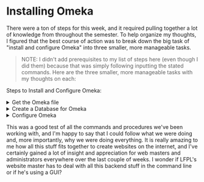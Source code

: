 # Installing Omeka
There were a ton of steps for this week, and it required pulling together a lot of knowledge from throughout the semester.
To help organize my thoughts, I figured that the best course of action was to break down the big task of "install and configure Omeka"
into three smaller, more manageable tasks.

>NOTE: I didn't add prerequisites to my list of steps here (even though I did them) because that was simply following inputting the stated commands.
Here are the three smaller, more manageable tasks with my thoughts on each:

Steps to Install and Configure Omeka:
<details>
<summary>Get the Omeka file</summary>
  
1. Make sure that the `unzip` command is installed: `sudo apt install unzip`
2. Navigate to the correct directory for installation: `cd /var/www/html`
3. Retrieve the zip file from the intenet:
   `sudo wget https://github.com/omeka/Omeka/releases/download/v3.1.2/omeka-3.1.2.zip`
4. Unzip the file to the directory: `sudo unzip omeka 3.1.2.zip`
5. Rename omeka file for convenience: `sudo mv omeka-3.1.2 omeka`

The only problem I encountered here was forgetting to use the `sudo` command a couple of times 
at the beginning of the process. Besides that, all these steps made sense to me.
</details>

<details>
<summary>Create a Database for Omeka</summary>

1. Become the root user: `sudo su`
2. Open mysql and create a new Omeka user and give it
   permissions:
   ```
   create user 'omeka'@'localhost' identified by "password";
   create database omeka;
   grant all privileges on omeka.* to 'omeka'@'localhost';
   ```
3. Verify that the database was created successfully: `show databases;`

This step required me going back into module 4 so that I could ensure that I had the proper syntax.
Having identified the correct week, this set of steps was issue free for me (other than a brief
moment where I thought that I forgot my password for the Wordpress database. Luckily I didn't.).
</details>

<details>
<summary>Configure Omeka</summary>
  
1. Open the `db.ini` file and configure with correct info:
   ```
   host = "localhost"
   username = "omeka"
   password = "XXXXXXXX"
   prefix = "omeka_"
   charset = "utf8"
   ;port = ""
   ```
2. Change ownership of files so that data can be stored and written:
   ```
   sudo chown -R www-data:www-data /var/www/html/omeka/files
   ```
3. Finish the set-up process in the browser:
   Go to the webpage @ http://34.68.163.240/omeka/
   and finish setting it up
4. OPTIONAL: Upload a photo and apply tags and information

I initially had a hard time finding the `db.ini` file because I didn't
see it on the main page and went hunting through the different subdirectories of `omeka`
for about 20 minutes before realizing that it was on the main `omeka` page \*facepalm*.

Aside from that embarassing waste of time, I didn't encounter any difficulties with configuring
Omeka and finishing the set up process in browser. I like the configuration document for Omeka
much more than Wordpress because it feels more intuitive than the big `php` file that Wordpress 
used.
</details>

This was a good test of all the commands and procedures we've been working with, and I'm happy to say that I
could follow what we were doing and, more importantly, why we were doing everything. It is really amazing to 
me how all this stuff fits together to create websites on the internet, and I've certainly gained a lot of insight
and appreciation for web masters and administrators everywhere over the last couple of weeks. I wonder if LFPL's
website master has to deal with all this backend stuff in the command line or if he's using a GUI?
